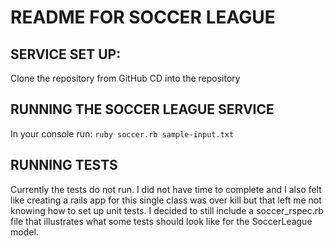 # README FOR SOCCER LEAGUE

## SERVICE SET UP:
Clone the repository from GitHub
CD into the repository

## RUNNING THE SOCCER LEAGUE SERVICE
In your console run:
`ruby soccer.rb sample-input.txt`

## RUNNING TESTS
Currently the tests do not run.  I did not have time to complete and I also felt like creating a rails app for this single class was over kill but that left me not knowing how to set up unit tests.  I decided to still include a soccer_rspec.rb file that illustrates what some tests should look like for the SoccerLeague model.